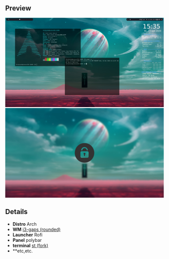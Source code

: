 ## Preview

![Preview1](/preview/Preview.jpg)
<br />
![Lockscreen](/preview/lockscreen.jpg)


## Details
- **Distro** Arch
- **WM** [i3-gaps (rounded)](https://aur.archlinux.org/packages/i3-gaps-rounded-git/)
- **Launcher** Rofi
- **Panel** polybar
- **terminal** [st (fork)](https://github.com/LukeSmithxyz/st)
- **etc,etc.
